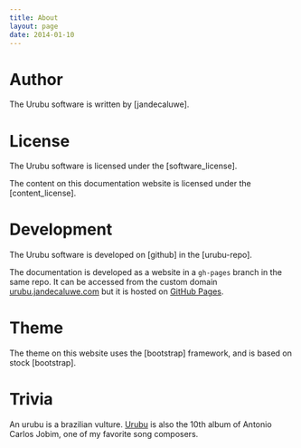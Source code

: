 ```yaml
---
title: About 
layout: page 
date: 2014-01-10
---
```


Author
======

The Urubu software is written by [jandecaluwe].

License
=======

The Urubu software is licensed under the [software_license].

The content on this documentation website is licensed
under the [content_license].

Development
===========

The Urubu software is developed on [github] in the [urubu-repo].

The documentation is developed as a website in a `gh-pages` branch in the same
repo. It can be accessed from the custom domain [urubu.jandecaluwe.com] but it
is hosted on [GitHub Pages].

[urubu.jandecaluwe.com]: http://urubu.jandecaluwe.com
[Github Pages]: http://pages.github.com

Theme
=====

The theme on this website uses the [bootstrap] framework,
and is based on stock [bootstrap].

Trivia
======

An urubu is a brazilian vulture. [Urubu][Urubu_album] is also the 10th album of
Antonio Carlos Jobim, one of my favorite song composers.

[Urubu_album]: http://en.wikipedia.org/wiki/Urubu_(album)
